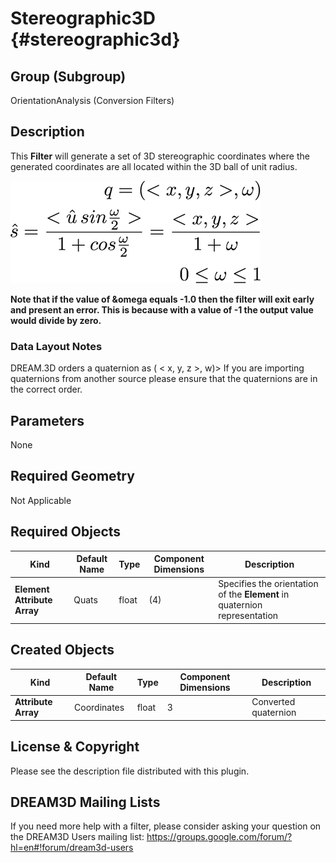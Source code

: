 Stereographic3D {#stereographic3d}
=============

## Group (Subgroup) ##

OrientationAnalysis (Conversion Filters)

## Description ##

This **Filter** will generate a set of 3D stereographic coordinates where the generated coordinates are all located within the 3D ball of unit radius.

![images/Stereographic3D_Equations.png](images/Stereographic3D_Equations.png)

**Note that if the value of &omega equals -1.0 then the filter will exit early and present an error. This is because with a value of -1 the output value would divide by zero.**


### Data Layout Notes ###

DREAM.3D orders a quaternion as ( < x, y, z >, w)> If you are importing quaternions from another source please ensure that the quaternions are in the correct order.

## Parameters ##

None

## Required Geometry ##

Not Applicable

## Required Objects ##
| Kind | Default Name | Type | Component Dimensions | Description |
|------|--------------|-------------|---------|-----|
| **Element Attribute Array** | Quats | float | (4) | Specifies the orientation of the **Element** in quaternion representation |

## Created Objects ##
| Kind | Default Name | Type | Component Dimensions | Description |
|------|--------------|------|----------------------|-------------|
| **Attribute Array** | Coordinates | float | 3 | Converted quaternion |


## License & Copyright ##

Please see the description file distributed with this plugin.

## DREAM3D Mailing Lists ##

If you need more help with a filter, please consider asking your question on the DREAM3D Users mailing list:
https://groups.google.com/forum/?hl=en#!forum/dream3d-users
